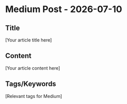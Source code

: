 # Medium Post - 2026-07-10

## Title
[Your article title here]

## Content
[Your article content here]

## Tags/Keywords
[Relevant tags for Medium]
